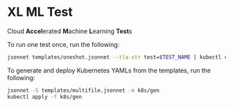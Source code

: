 # XL ML Test

Cloud **Accel**erated **M**achine **L**earning **Test**s

To run one test once, run the following:

```bash
jsonnet templates/oneshot.jsonnet --tla-str test=$TEST_NAME | kubectl create -f -
```

To generate and deploy Kubernetes YAMLs from the templates, run the following:

```bash
jsonnet -S templates/multifile.jsonnet -m k8s/gen
kubectl apply -f k8s/gen
```
